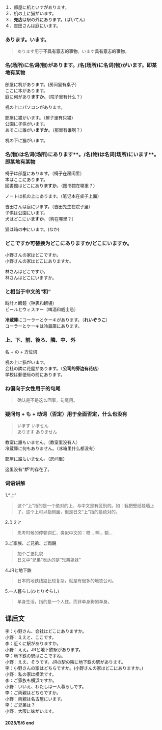 １．部屋に机といすがあります。  
２．机の上に猫がいます。  
３．**売店**は駅の外にあります。(ばいてん)  
４．吉田さんは庭にいます。  

### あります。います。  
> あります用于**不具有意志的事物**。います**具有意志的事物**。  

### 名(场所)に名词(物)があります。/名(场所)に名词(物)がいます。即某地有某物  

部屋に机があります。(房间里有桌子)  
ここに本があります。  
庭に何があり**ますか**。（院子里有什么？）  

机の上にパソコンがあります。  

部屋に猫がいます。（屋子里有只猫）  
公園に子供がいます。  
あそこに誰がい**ますか**。（那里有谁啊？）  

机の下に猫がいます。  

### 名(物)は名词(场所)にあります**。/名(物)は名词(场所)にいます**。即某地有某物  

椅子は部屋にあります。（椅子在房间里）  
本はここにあります。  
図書館はどこにあり**ますか**。（图书馆在哪里？）  

ノートは机の上にあります。（笔记本在桌子上面）  

吉田さんは庭にいます。（吉田先生在院子里）  
子供は公園にいます。  
犬はどこにい**ますか**。（狗在哪里？）  

猫は箱の**中**にいます。(なか)  

###  どこですか可替换为どこにありますか/どこにいますか。  

小野さんの家はどこですか。  
小野さんの家はどこにありますか。  

林さんはどこですか。  
林さんはどこにいますか。

### と相当于中文的“和”  

時計と眼鏡（钟表和眼镜）  
ビールとウィスキー（啤酒和威士忌）  

**冷蔵庫**にコーラーとケーキがあります。（**れいぞうこ**）  
コーラーとケーキは冷蔵庫にあります。  

### 上、下、前、後ろ、隣、中、外  

名 + の + 方位词  

机の上に猫がいます。  
会社の隣に花屋があります。（**公司的旁边有花店**）  
学校は郵便局の前にあります。  

### ね偏向于女性用于的句尾  
> 确认是不是这么回事，句尾用。  

### 疑问句 + も + 动词（否定）用于全面否定，什么也没有  
> います いません  
あります ありません  

教室に誰もいません。（教室里没有人）  
冷蔵庫に何もありません。（冰箱里什么都没有）  

部屋に誰もいません。（房间里）  

这里没有“**が**”的存在了。  


### 词语讲解  

1.“上”  
> 这个“上”指的是一个绝对的上，与中文是有区别的。如：我把壁纸挂墙上了，这个上可以指侧面，但是日文“上”指的是绝对的。  

2.ええと  
> 思考时候的停顿词汇，类似中文的：嗯... 啊... 额...

3.ご家族、ご兄弟、ご両親  
> 加个ご更礼貌  
日文中“兄弟”表达的是“兄弟姐妹”  

4.JRと地下鉄  
> 日本的地铁线路比较复杂，就是有很多的地铁公司。  

5.一人暮らし(ひとり**ぐ**らし)  
> 单身生活，指的是一个人住。而非单身狗的单身。  

## 课后文  

李：小野さん、会社はどこにありますか。  
小野：ええと、ここです。  
李：近くに駅がありますか。  
小野：ええ。JRと地下鉄駅があります。  
李：地下鉄の駅はここですね。  
小野：ええ、そうです。JRの駅の隣に地下鉄の駅があります。  
李：小野さんの家はどちらですか。(小野さんの家はどこにありますか。)  
小野：私の家は横浜です。  
李：ご家族も横浜ですか。  
小野：いいえ、わたしは一人暮らしです。  
李：ご両親はどちらですか。  
小野：両親は名古屋にいます。  
李：ご兄弟は？  
小野：大阪に妹がいます。  

#### 2025/5/6 end